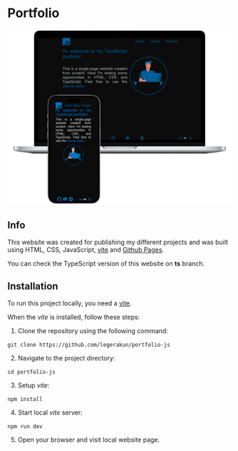 # Portfolio 

![landing](https://raw.githubusercontent.com/legerakun/portfolio-js/main/assets/readme.png)

## Info

This website was created for publishing my different projects and was built using HTML, CSS, JavaScript, [vite](https://vitejs.dev/) and [Github Pages](https://pages.github.com/).

You can check the TypeScript version of this website on **ts** branch.

## Installation

To run this project locally, you need a [vite](https://vitejs.dev/).

When the *vite* is installed, follow these steps:

1. Clone the repository using the following command:
   
```
git clone https://github.com/legerakun/portfolio-js
```

2. Navigate to the project directory:

```
cd portfolio-js
```

3. Setup *vite*:

```
npm install
```

4. Start local *vite* server:

```
npm run dev
```

5. Open your browser and visit local website page.


